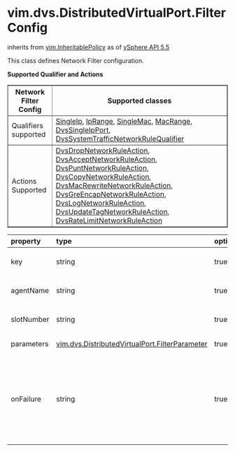 vim.dvs.DistributedVirtualPort.FilterConfig
===========================================
inherits from [vim.InheritablePolicy](docs/vim.InheritablePolicy.md)
as of [vSphere API 5.5](vim.version.md#vim.version.version9)


This class defines Network Filter configuration.   <p> <b> Supported Qualifier and Actions </b>   <table border="1" width="100%">   <tr>      <th>Network Filter Config</th>      <th>Supported classes</th>   </tr>    <tr>      <td>Qualifiers supported</td>      <td><a href="vim.SingleIp.md">SingleIp</a>, <a href="vim.IpRange.md">IpRange</a>,          <a href="vim.SingleMac.md">SingleMac</a>, <a href="vim.MacRange.md">MacRange</a>,          <a href="vim.dvs.TrafficRule.SingleIpPort.md">DvsSingleIpPort</a>,          <a href="vim.dvs.TrafficRule.SystemTrafficQualifier.md">DvsSystemTrafficNetworkRuleQualifier</a>      </td>   </tr>    <tr>      <td>Actions Supported</td>      <td><a href="vim.dvs.TrafficRule.DropAction.md">DvsDropNetworkRuleAction</a>,          <a href="vim.dvs.TrafficRule.AcceptAction.md">DvsAcceptNetworkRuleAction</a>,          <a href="vim.dvs.TrafficRule.PuntAction.md">DvsPuntNetworkRuleAction</a>,          <a href="vim.dvs.TrafficRule.CopyAction.md">DvsCopyNetworkRuleAction</a>,          <a href="vim.dvs.TrafficRule.MacRewriteAction.md">DvsMacRewriteNetworkRuleAction</a>,          <a href="vim.dvs.TrafficRule.GreAction.md">DvsGreEncapNetworkRuleAction</a>,          <a href="vim.dvs.TrafficRule.LogAction.md">DvsLogNetworkRuleAction</a>,          <a href="vim.dvs.TrafficRule.UpdateTagAction.md">DvsUpdateTagNetworkRuleAction</a>,          <a href="vim.dvs.TrafficRule.RateLimitAction.md">DvsRateLimitNetworkRuleAction</a>      </td>   </tr>

| property | type | optional | priv | desc |
|:---------|:-----|:---------|:-----|:-----|
| key | string | true | None | The key of Network Filter Config. |
| agentName | string | true | None | The name of the network traffic filter agent. |
| slotNumber | string | true | None | The slot number of the network filter agent. |
| parameters | [vim.dvs.DistributedVirtualPort.FilterParameter](vim.dvs.DistributedVirtualPort.FilterParameter.md "vim.dvs.DistributedVirtualPort.FilterParameter") | true | None | Network Filter Parameter |
| onFailure | string | true | None | This property specifies whether to allow all traffic or to deny all   traffic when a Network Filter fails to configure.   Please see <a href="vim.dvs.DistributedVirtualPort.FilterOnFailure.md">DvsFilterOnFailure</a>   for more details. |


